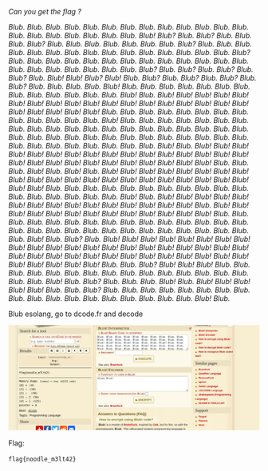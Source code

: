 *Can you get the flag ?*

*Blub. Blub. Blub. Blub. Blub. Blub. Blub. Blub. Blub. Blub. Blub. Blub. Blub. Blub. Blub. Blub. Blub. Blub. Blub. Blub. Blub! Blub? Blub. Blub? Blub. Blub. Blub. Blub? Blub. Blub. Blub. Blub. Blub. Blub. Blub. Blub? Blub. Blub. Blub. Blub. Blub. Blub. Blub. Blub. Blub. Blub. Blub. Blub. Blub. Blub. Blub. Blub? Blub. Blub. Blub. Blub. Blub. Blub. Blub. Blub. Blub. Blub. Blub. Blub. Blub. Blub. Blub. Blub. Blub. Blub. Blub. Blub. Blub? Blub. Blub? Blub. Blub? Blub. Blub? Blub. Blub! Blub! Blub? Blub! Blub. Blub? Blub. Blub? Blub. Blub? Blub. Blub? Blub. Blub. Blub. Blub. Blub! Blub. Blub. Blub. Blub. Blub. Blub. Blub. Blub. Blub. Blub. Blub. Blub. Blub. Blub! Blub. Blub! Blub! Blub! Blub! Blub! Blub! Blub! Blub! Blub! Blub! Blub! Blub! Blub! Blub! Blub! Blub! Blub! Blub! Blub! Blub! Blub! Blub! Blub! Blub. Blub. Blub. Blub. Blub. Blub. Blub. Blub. Blub. Blub. Blub. Blub. Blub. Blub! Blub. Blub. Blub. Blub. Blub. Blub. Blub. Blub. Blub. Blub. Blub. Blub. Blub. Blub. Blub. Blub. Blub. Blub. Blub. Blub. Blub. Blub. Blub. Blub. Blub. Blub. Blub. Blub. Blub. Blub. Blub. Blub. Blub. Blub. Blub. Blub. Blub. Blub. Blub. Blub. Blub. Blub! Blub. Blub! Blub! Blub! Blub! Blub! Blub! Blub! Blub! Blub! Blub! Blub! Blub! Blub! Blub! Blub! Blub! Blub! Blub! Blub! Blub! Blub! Blub! Blub! Blub! Blub! Blub! Blub! Blub. Blub. Blub. Blub! Blub. Blub! Blub. Blub! Blub! Blub! Blub! Blub! Blub! Blub! Blub! Blub! Blub! Blub! Blub! Blub! Blub! Blub! Blub! Blub! Blub! Blub! Blub! Blub! Blub! Blub! Blub. Blub. Blub. Blub. Blub. Blub. Blub. Blub. Blub. Blub. Blub. Blub. Blub. Blub. Blub. Blub. Blub. Blub! Blub. Blub! Blub! Blub! Blub! Blub! Blub! Blub! Blub! Blub! Blub! Blub! Blub! Blub! Blub! Blub! Blub. Blub! Blub! Blub! Blub! Blub! Blub! Blub! Blub! Blub! Blub! Blub! Blub! Blub! Blub. Blub. Blub. Blub. Blub. Blub. Blub. Blub. Blub. Blub. Blub. Blub. Blub. Blub. Blub. Blub. Blub. Blub. Blub. Blub. Blub. Blub. Blub. Blub. Blub. Blub. Blub. Blub. Blub. Blub! Blub. Blub? Blub. Blub! Blub! Blub! Blub! Blub! Blub! Blub! Blub! Blub! Blub! Blub! Blub! Blub! Blub! Blub! Blub! Blub! Blub! Blub! Blub! Blub! Blub! Blub! Blub! Blub! Blub! Blub! Blub! Blub! Blub! Blub! Blub! Blub! Blub! Blub! Blub! Blub! Blub! Blub! Blub. Blub. Blub? Blub! Blub! Blub! Blub. Blub. Blub. Blub. Blub. Blub. Blub. Blub. Blub. Blub. Blub. Blub. Blub. Blub. Blub. Blub. Blub. Blub! Blub. Blub? Blub. Blub. Blub. Blub! Blub. Blub! Blub! Blub! Blub! Blub! Blub. Blub. Blub? Blub. Blub. Blub. Blub. Blub. Blub. Blub. Blub. Blub. Blub. Blub. Blub. Blub. Blub. Blub. Blub. Blub. Blub. Blub! Blub.*

Blub esolang, go to dcode.fr and decode

![image](Pasted%20image%2020250613113354.png)

Flag:

`flag{noodle_m3lt42}`